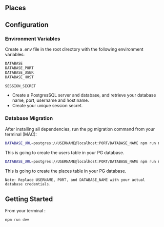 ## Places

## Configuration

### Environment Variables

Create a .env file in the root directory with the following environment variables:

```sh
DATABASE
DATABASE_PORT
DATABASE_USER
DATABASE_HOST

SESSION_SECRET
```

- Create a PostgresSQL server and database, and retrieve your database name, port, username and host name.
- Create your unique session secret.

### Database Migration

After installing all dependencies, run the pg migration command from your terminal (MAC):

```sh
DATABASE_URL=postgres://USERNAME@localhost:PORT/DATABASE_NAME npm run migrate up 1691927643843_users-table
```

This is going to create the users table in your PG database.

```sh
DATABASE_URL=postgres://USERNAME@localhost:PORT/DATABASE_NAME npm run migrate up 1691926873304_places-table
```

This is going to create the places table in your PG database.

`Note: Replace USERNAME, PORT, and DATABASE_NAME with your actual database credentials.`

## Getting Started

From your terminal :

```sh
npm run dev
```

